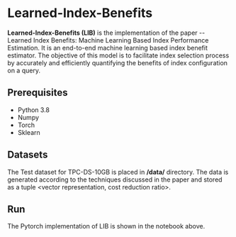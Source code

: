 # Learned-Index-Benefits
**Learned-Index-Benefits (LIB)** is the implementation of the paper -- Learned Index Benefits: Machine Learning Based Index Performance Estimation. It is an end-to-end machine learning based index benefit estimator. The objective of this model is to facilitate index selection process by accurately and efficiently quantifying the benefits of index configuration on a query.

## Prerequisites
- Python 3.8
- Numpy
- Torch
- Sklearn

## Datasets
The Test dataset for TPC-DS-10GB is placed in **/data/** directory. The data is generated according to the techniques discussed in the paper and stored as a tuple <vector representation, cost reduction ratio>.

## Run
The Pytorch implementation of LIB is shown in the notebook above.
